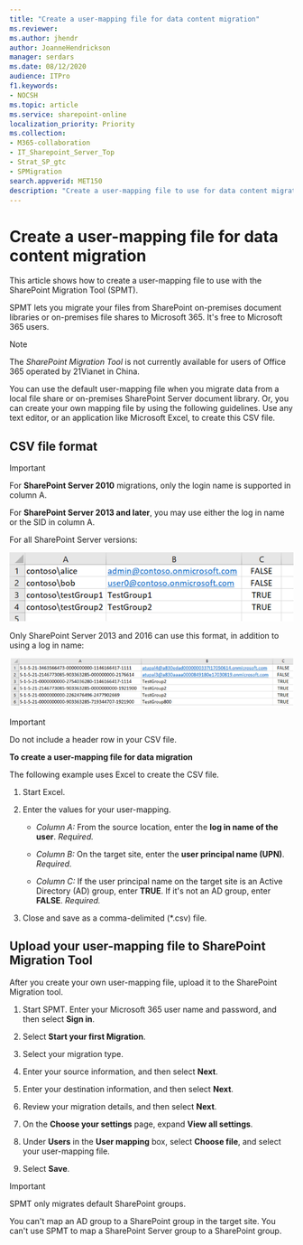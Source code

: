 ```yaml
---
title: "Create a user-mapping file for data content migration"
ms.reviewer: 
ms.author: jhendr
author: JoanneHendrickson
manager: serdars
ms.date: 08/12/2020
audience: ITPro
f1.keywords:
- NOCSH
ms.topic: article
ms.service: sharepoint-online
localization_priority: Priority
ms.collection: 
- M365-collaboration
- IT_Sharepoint_Server_Top
- Strat_SP_gtc
- SPMigration
search.appverid: MET150
description: "Create a user-mapping file to use for data content migration via the SharePoint Migration Tool."
---
```


# Create a user-mapping file for data content migration

This article shows how to create a user-mapping file to use with the SharePoint Migration Tool (SPMT).

SPMT lets you migrate your files from SharePoint on-premises document libraries or on-premises file shares to Microsoft 365. It's free to Microsoft 365 users.

> [!NOTE]
> The *SharePoint Migration Tool* is not currently available for users of Office 365 operated by 21Vianet in China.

You can use the default user-mapping file when you migrate data from a local file share or on-premises SharePoint Server document library. Or, you can create your own mapping file by using the following guidelines. Use any text editor, or an application like Microsoft Excel, to create this CSV file.

## CSV file format

> [!IMPORTANT]
> For **SharePoint Server 2010** migrations, only the login name is supported in column A.
>
> For **SharePoint Server 2013 and later**, you may use either the log in name or the SID in column A.

For all SharePoint Server versions:

![Screen shows a user-mapping file for data content migration.](media/spmt-user-mapping.png)

Only SharePoint Server 2013 and 2016 can use this format, in addition to using a log in name:

![Screen shows a sample user-mapping file for SharePoint Server 2013 and 2016.](media/spmt-user-mapping-2013.png)

> [!IMPORTANT]
> Do not include a header row in your CSV file.

**To create a user-mapping file for data migration**

The following example uses Excel to create the CSV file.

1. Start Excel.

2. Enter the values for your user-mapping.
    
   - *Column A:* From the source location, enter the **log in name of the user**. *Required.* 
    
   - *Column B:* On the target site, enter the **user principal name (UPN)**. *Required.* 
    
   - *Column C:* If the user principal name on the target site is an Active Directory (AD) group, enter **TRUE**. If it's not an AD group, enter **FALSE**.  *Required.* 
    
3. Close and save as a comma-delimited (\*.csv) file.

## Upload your user-mapping file to SharePoint Migration Tool

After you create your own user-mapping file, upload it to the SharePoint Migration tool.

1. Start SPMT. Enter your Microsoft 365 user name and password, and then select **Sign in**.

2. Select **Start your first Migration**.

3. Select your migration type.

4. Enter your source information, and then select **Next**.

5. Enter your destination information, and then select **Next**.

6. Review your migration details, and then select **Next**.

7. On the **Choose your settings** page, expand **View all settings**.

8. Under **Users** in the **User mapping** box, select **Choose file**, and select your user-mapping file.

9. Select **Save**.

> [!Important]
> SPMT only migrates default SharePoint groups.
>
> You can't map an AD group to a SharePoint group in the target site. You can't use SPMT to map a SharePoint Server group to a SharePoint group.
